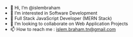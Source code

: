 - 👋 Hi, I’m @islembraham
- 👀 I’m interested in Software Development
- 🌱 Full Stack JavaScript Developer (MERN Stack)
- 💞️ I’m looking to collaborate on Web Application Projects
- 📫 How to reach me : islem.braham.tn@gmail.com

<!---
islembraham/islembraham is a ✨ special ✨ repository because its `README.md` (this file) appears on your GitHub profile.
You can click the Preview link to take a look at your changes.
--->

